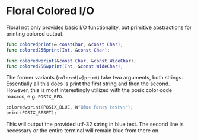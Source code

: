 # Floral Colored I/O

Floral not only provides basic I/O functionality, but primitive abstractions for printing colored output.

```swift
func coloredprint(& constChar, &const Char);
func colored256print(Int, &const Char);

func coloredwprint(&const Char, &const WideChar);
func colored256wprint(Int, &const WideChar);
```

The former variants (`colored[w]print`) take two arguments, both strings. Essentially all this does is print the first string and then the second. However, this is most interestingly utilized with the posix color code macros, e.g. `POSIX_RED`.

```swift
coloredwprint(POSIX_BLUE, W"𝔹𝕝𝕦𝕖 𝕗𝕒𝕟𝕔𝕪 𝕥𝕖𝕩𝕥\n");
print(POSIX_RESET);
```

This will output the provided utf-32 string in blue text. The second line is necessary or the entire terminal will remain blue from there on.
